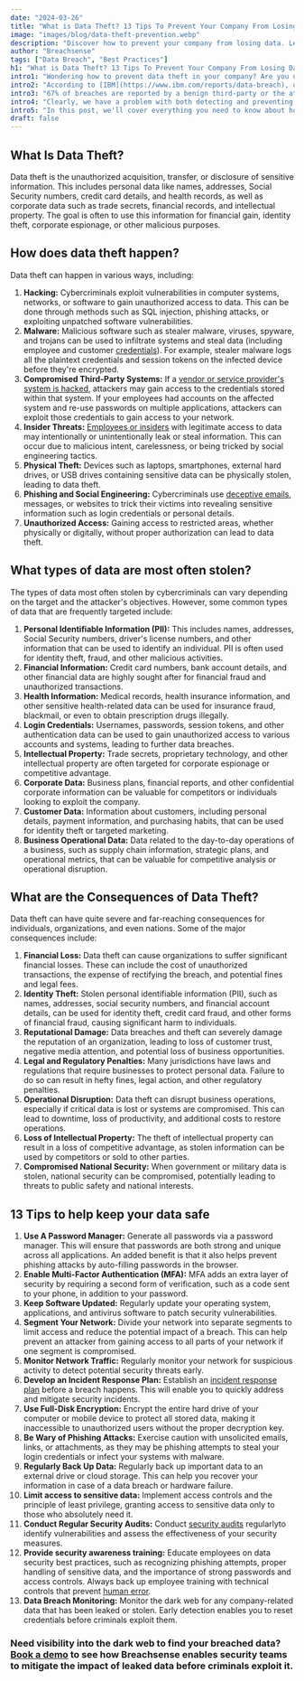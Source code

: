 ```yaml
---
date: "2024-03-26"
title: "What is Data Theft? 13 Tips To Prevent Your Company From Losing Data"
image: "images/blog/data-theft-prevention.webp"
description: "Discover how to prevent your company from losing data. Learn how to prevent data theft in your organization."
author: "Breachsense"
tags: ["Data Breach", "Best Practices"]
h1: "What is Data Theft? 13 Tips To Prevent Your Company From Losing Data"
intro1: "Wondering how to prevent data theft in your company? Are you up to date on the best practices to prevent a data breach?"
intro2: "According to [IBM](https://www.ibm.com/reports/data-breach), only one-third of companies discover a breach through their own security teams."
intro3: "67% of breaches are reported by a benign third-party or the attackers themselves."
intro4: "Clearly, we have a problem with both detecting and preventing data theft."
intro5: "In this post, we'll cover everything you need to know about how threat actors steal data, as well as 13 tips to prevent data theft within your organization."
draft: false
---
```

## What Is Data Theft?

Data theft is the unauthorized acquisition, transfer, or disclosure of sensitive information. This includes personal data like names, addresses, Social Security numbers, credit card details, and health records, as well as corporate data such as trade secrets, financial records, and intellectual property. The goal is often to use this information for financial gain, identity theft, corporate espionage, or other malicious purposes.

## How does data theft happen?

Data theft can happen in various ways, including:

1. **Hacking:** Cybercriminals exploit vulnerabilities in computer systems, networks, or software to gain unauthorized access to data. This can be done through methods such as SQL injection, phishing attacks, or exploiting unpatched software vulnerabilities.
2. **Malware:** Malicious software such as stealer malware, viruses, spyware, and trojans can be used to infiltrate systems and steal data (including employee and customer [credentials](https://www.breachsense.com/blog/password-security-data-breach/)). For example, stealer malware logs all the plaintext credentials and session tokens on the infected device before they're encrypted.
3. **Compromised Third-Party Systems:** If a [vendor or service provider's system is hacked](https://www.breachsense.com/blog/third-party-data-breach/), attackers may gain access to the credentials stored within that system. If your employees had accounts on the affected system and re-use passwords on multiple applications, attackers can exploit those credentials to gain access to your network.
4. **Insider Threats:** [Employees or insiders](https://www.breachsense.com/blog/insider-threat-data-breach/) with legitimate access to data may intentionally or unintentionally leak or steal information. This can occur due to malicious intent, carelessness, or being tricked by social engineering tactics.
5. **Physical Theft:** Devices such as laptops, smartphones, external hard drives, or USB drives containing sensitive data can be physically stolen, leading to data theft.
6. **Phishing and Social Engineering:** Cybercriminals use [deceptive emails](https://www.breachsense.com/blog/business-email-compromise-data-theft/), messages, or websites to trick their victims into revealing sensitive information such as login credentials or personal details.
7. **Unauthorized Access:** Gaining access to restricted areas, whether physically or digitally, without proper authorization can lead to data theft.

## What types of data are most often stolen?

The types of data most often stolen by cybercriminals can vary depending on the target and the attacker's objectives. However, some common types of data that are frequently targeted include:

1. **Personal Identifiable Information (PII):** This includes names, addresses, Social Security numbers, driver's license numbers, and other information that can be used to identify an individual. PII is often used for identity theft, fraud, and other malicious activities.
2. **Financial Information:** Credit card numbers, bank account details, and other financial data are highly sought after for financial fraud and unauthorized transactions.
3. **Health Information:** Medical records, health insurance information, and other sensitive health-related data can be used for insurance fraud, blackmail, or even to obtain prescription drugs illegally.
4. **Login Credentials:** Usernames, passwords, session tokens, and other authentication data can be used to gain unauthorized access to various accounts and systems, leading to further data breaches.
5. **Intellectual Property:** Trade secrets, proprietary technology, and other intellectual property are often targeted for corporate espionage or competitive advantage.
6. **Corporate Data:** Business plans, financial reports, and other confidential corporate information can be valuable for competitors or individuals looking to exploit the company.
7. **Customer Data:** Information about customers, including personal details, payment information, and purchasing habits, that can be used for identity theft or targeted marketing.
8. **Business Operational Data:** Data related to the day-to-day operations of a business, such as supply chain information, strategic plans, and operational metrics, that can be valuable for competitive analysis or operational disruption.

## What are the Consequences of Data Theft?

Data theft can have quite severe and far-reaching consequences for individuals, organizations, and even nations. Some of the major consequences include:

1. **Financial Loss:** Data theft can cause organizations to suffer significant financial losses. These can include the cost of unauthorized transactions, the expense of rectifying the breach, and potential fines and legal fees.
2. **Identity Theft:** Stolen personal identifiable information (PII), such as names, addresses, social security numbers, and financial account details, can be used for identity theft, credit card fraud, and other forms of financial fraud, causing significant harm to individuals.
3. **Reputational Damage:** Data breaches and theft can severely damage the reputation of an organization, leading to loss of customer trust, negative media attention, and potential loss of business opportunities.
4. **Legal and Regulatory Penalties:** Many jurisdictions have laws and regulations that require businesses to protect personal data. Failure to do so can result in hefty fines, legal action, and other regulatory penalties.
5. **Operational Disruption:** Data theft can disrupt business operations, especially if critical data is lost or systems are compromised. This can lead to downtime, loss of productivity, and additional costs to restore operations.
6. **Loss of Intellectual Property:** The theft of intellectual property can result in a loss of competitive advantage, as stolen information can be used by competitors or sold to other parties.
7. **Compromised National Security:** When government or military data is stolen, national security can be compromised, potentially leading to threats to public safety and national interests.

## 13 Tips to help keep your data safe

1. **Use A Password Manager:** Generate all passwords via a password manager. This will ensure that passwords are both strong and unique across all applications. An added benefit is that it also helps prevent phishing attacks by auto-filling passwords in the browser.
2. **Enable Multi-Factor Authentication (MFA):** MFA adds an extra layer of security by requiring a second form of verification, such as a code sent to your phone, in addition to your password.
3. **Keep Software Updated:** Regularly update your operating system, applications, and antivirus software to patch security vulnerabilities.
4. **Segment Your Network:** Divide your network into separate segments to limit access and reduce the potential impact of a breach. This can help prevent an attacker from gaining access to all parts of your network if one segment is compromised.
5. **Monitor Network Traffic:** Regularly monitor your network for suspicious activity to detect potential security threats early.
6. **Develop an Incident Response Plan:** Establish an [incident response plan](https://www.breachsense.com/blog/data-breach-response/) before a breach happens. This will enable you to quickly address and mitigate security incidents.
7. **Use Full-Disk Encryption:** Encrypt the entire hard drive of your computer or mobile device to protect all stored data, making it inaccessible to unauthorized users without the proper decryption key.
8. **Be Wary of Phishing Attacks:** Exercise caution with unsolicited emails, links, or attachments, as they may be phishing attempts to steal your login credentials or infect your systems with malware.
9. **Regularly Back Up Data:** Regularly back up important data to an external drive or cloud storage. This can help you recover your information in case of a data breach or hardware failure.
10. **Limit access to sensitive data:** Implement access controls and the principle of least privilege, granting access to sensitive data only to those who absolutely need it.
11. **Conduct Regular Security Audits:** Conduct [security audits](https://www.breachsense.com/blog/data-security-audit/) regularly[](https://www.breachsense.com/blog/data-security-audit/)to identify vulnerabilities and assess the effectiveness of your security measures.
12. **Provide security awareness training:** Educate employees on data security best practices, such as recognizing phishing attempts, proper handling of sensitive data, and the importance of strong passwords and access controls. Always back up employee training with technical controls that prevent [human error](https://www.breachsense.com/blog/data-breach-human-error/).
13. **Data Breach Monitoring:** Monitor the dark web for any company-related data that has been leaked or stolen. Early detection enables you to reset credentials before criminals exploit them.

### Need visibility into the dark web to find your breached data? [Book a demo](https://www.breachsense.com/book-demo/) to see how Breachsense enables security teams to mitigate the impact of leaked data before criminals exploit it.
